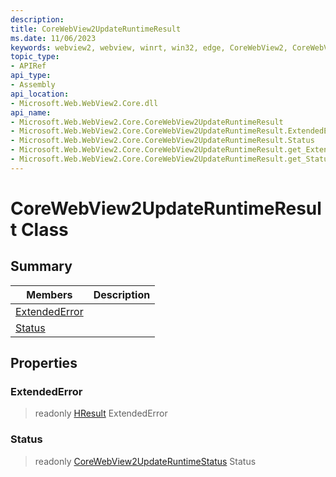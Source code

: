 ```yaml
---
description: 
title: CoreWebView2UpdateRuntimeResult
ms.date: 11/06/2023
keywords: webview2, webview, winrt, win32, edge, CoreWebView2, CoreWebView2Controller, browser control, edge html, CoreWebView2UpdateRuntimeResult
topic_type:
- APIRef
api_type:
- Assembly
api_location:
- Microsoft.Web.WebView2.Core.dll
api_name:
- Microsoft.Web.WebView2.Core.CoreWebView2UpdateRuntimeResult
- Microsoft.Web.WebView2.Core.CoreWebView2UpdateRuntimeResult.ExtendedError
- Microsoft.Web.WebView2.Core.CoreWebView2UpdateRuntimeResult.Status
- Microsoft.Web.WebView2.Core.CoreWebView2UpdateRuntimeResult.get_ExtendedError
- Microsoft.Web.WebView2.Core.CoreWebView2UpdateRuntimeResult.get_Status
---
```


# CoreWebView2UpdateRuntimeResult Class



## Summary

Members|Description
--|--
[ExtendedError](#extendederror) | 
[Status](#status) | 

## Properties

### ExtendedError

> readonly  [HResult](/uwp/api/Windows.Foundation.HResult) ExtendedError

### Status

> readonly  [CoreWebView2UpdateRuntimeStatus](corewebview2updateruntimestatus.md) Status




